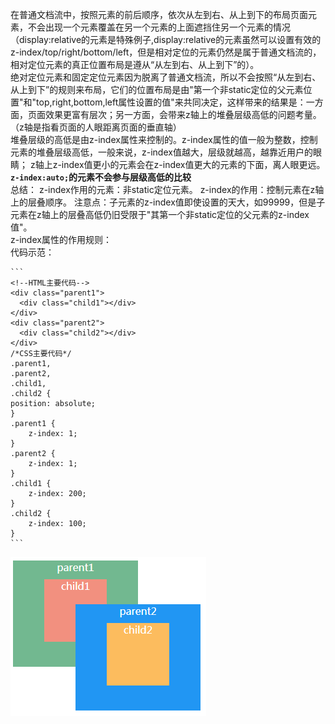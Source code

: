 在普通文档流中，按照元素的前后顺序，依次从左到右、从上到下的布局页面元素，不会出现一个元素覆盖在另一个元素的上面遮挡住另一个元素的情况（display:relative的元素是特殊例子,display:relative的元素虽然可以设置有效的z-index/top/right/bottom/left，但是相对定位的元素仍然是属于普通文档流的，相对定位元素的真正位置布局是遵从“从左到右、从上到下”的）。
<br/>
绝对定位元素和固定定位元素因为脱离了普通文档流，所以不会按照“从左到右、从上到下”的规则来布局，它们的位置布局是由"第一个非static定位的父元素位置"和"top,right,bottom,left属性设置的值"来共同决定，这样带来的结果是：一方面，页面效果更富有层次；另一方面，会带来z轴上的堆叠层级高低的问题考量。
（z轴是指看页面的人眼距离页面的垂直轴）
<br/>
堆叠层级的高低是由z-index属性来控制的。z-index属性的值一般为整数，控制元素的堆叠层级高低，一般来说，z-index值越大，层级就越高，越靠近用户的眼睛；
z轴上z-index值更小的元素会在z-index值更大的元素的下面，离人眼更远。 **`z-index:auto;`的元素不会参与层级高低的比较**
<br/>
总结：
z-index作用的元素：非static定位元素。
z-index的作用：控制元素在z轴上的层叠顺序。
注意点：子元素的z-index值即使设置的天大，如99999，但是子元素在z轴上的层叠高低仍旧受限于"其第一个非static定位的父元素的z-index值"。
<br/>
z-index属性的作用规则：
<br/>
  代码示范：
  <br/>
  
    ```    
    <!--HTML主要代码-->
    <div class="parent1">
      <div class="child1"></div>
    </div>
    <div class="parent2">
      <div class="child2"></div>
    </div>
    /*CSS主要代码*/
	.parent1,
	.parent2,
	.child1,
	.child2 {
	position: absolute;      
	}
	.parent1 {
		z-index: 1;
	}
	.parent2 {
		z-index: 1;
	}
	.child1 {
		z-index: 200;
	}
	.child2 {
		z-index: 100;
	}
    ```

 ![结果如图，注意元素的层叠顺序](https://github.com/yahayw/Blog/blob/master/blog-imgs/z-index.PNG)
    
